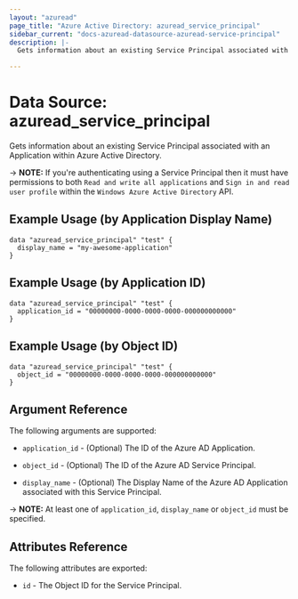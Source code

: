 ```yaml
---
layout: "azuread"
page_title: "Azure Active Directory: azuread_service_principal"
sidebar_current: "docs-azuread-datasource-azuread-service-principal"
description: |-
  Gets information about an existing Service Principal associated with an Application within Azure Active Directory.

---
```


# Data Source: azuread_service_principal

Gets information about an existing Service Principal associated with an Application within Azure Active Directory.

-> **NOTE:** If you're authenticating using a Service Principal then it must have permissions to both `Read and write all applications` and `Sign in and read user profile` within the `Windows Azure Active Directory` API.

## Example Usage (by Application Display Name)

```hcl
data "azuread_service_principal" "test" {
  display_name = "my-awesome-application"
}
```

## Example Usage (by Application ID)

```hcl
data "azuread_service_principal" "test" {
  application_id = "00000000-0000-0000-0000-000000000000"
}
```

## Example Usage (by Object ID)

```hcl
data "azuread_service_principal" "test" {
  object_id = "00000000-0000-0000-0000-000000000000"
}
```

## Argument Reference

The following arguments are supported:

* `application_id` - (Optional) The ID of the Azure AD Application.

* `object_id` - (Optional) The ID of the Azure AD Service Principal.

* `display_name` - (Optional) The Display Name of the Azure AD Application associated with this Service Principal.

-> **NOTE:** At least one of `application_id`, `display_name` or `object_id` must be specified.

## Attributes Reference

The following attributes are exported:

* `id` - The Object ID for the Service Principal.
